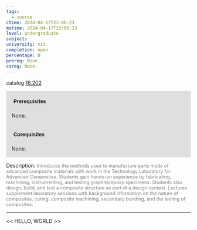 ```yaml
---
tags:
  - course
ctime: 2024-04-17T23:06:23
mstime: 2024-04-17T23:06:23
level: undergraduate
subject: 
university: mit
completion: open
percentage: 0
prereq: None.
coreq: None.
---
```


catalog [16.202](http://student.mit.edu/catalog/m16a.html#16.202)

<span style="display: block; padding: 15px; background-color: rgb(100, 100, 100, 0.2);"><font id="m_prereq1408_0" style="display: block; font-family: Arial, sans-serif; font-weight: bold; padding: 5px">Prerequisites</font><br><span id="prereq1408_0">None.</span></span>
<span style="display: block; padding: 15px; background-color: rgb(100, 100, 100, 0.2);"><font id="m_coreq1408_0" style="display: block; font-family: Arial, sans-serif; font-weight: bold; padding: 5px">Corequisites</font><br><span id="coreq1408_0">None.</span></span>

<font style="">Description:</font>
<font style="color: grey; font-size: 0.8rem;">Introduces the methods used to manufacture parts made of advanced composite materials with work in the Technology Laboratory for Advanced Composites. Students gain hands-on experience by fabricating, machining, instrumenting, and testing graphite/epoxy specimens. Students also design, build, and test a composite structure as part of a design contest. Lectures supplement laboratory sessions with background information on the nature of composites, curing, composite machining, secondary bonding, and the testing of composites.</font>



---

<< HELLO, WORLD >>
